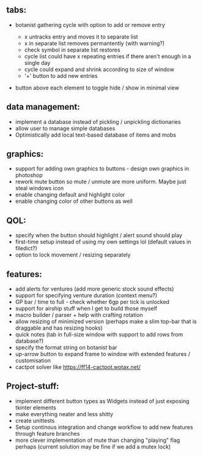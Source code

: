 ## tabs:
* botanist gathering cycle with option to add or remove entry
   * x untracks entry and moves it to separate list
   * x in separate list removes permantently (with warning?)
   * check symbol in separate list restores
   * cycle list could have x repeating entries if there aren't enough in a single day
   * cycle could expand and shrink according to size of window
   * '+' button to add new entries


* button above each element to toggle hide / show in minimal view

## data management:
* implement a database instead of pickling / unpickling dictionaries
* allow user to manage simple databases
* Optimistically add local text-based database of items and mobs

## graphics:
* support for adding own graphics to buttons - design own graphics in photoshop
* rework mute button so mute / unmute are more uniform. Maybe just steal windows icon
* enable changing default and highlight color
* enable changing color of other buttons as well

## QOL:
* specify when the button should highlight / alert sound should play
* first-time setup instead of using my own settings lol 
(default values in filedict?)
* option to lock movement / resizing separately

## features:
* add alerts for ventures 
(add more generic stock sound effects)
* support for specifying venture duration 
(context menu?)
* GP bar / time to full - check whether 6gp per tick is unlocked
* support for airship stuff when I get to build those myself
* macro builder / parser + help with crafting rotation
* allow resizing of minimized version (perhaps make a slim top-bar that is draggable and has resizing hooks)
* quick notes (tab in full-size window with support to add rows from database?)
* specify the format string on botanist bar
* up-arrow button to expand frame to window with extended features / customisation
* cactpot solver like https://ff14-cactpot.wotax.net/


## Project-stuff:
* implement different button types as Widgets instead of just exposing tkinter elements
* make everything neater and less shitty
* create unittests
* Setup continous integration and change workflow to add new features through feature branches 
* more clever implementation of mute than changing "playing" flag perhaps 
(current solution may be fine if we add a mutex lock)
